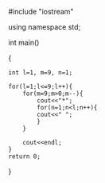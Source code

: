 #include "iostream"
  
using namespace std;

int main()

{

	int l=1, m=9, n=1;  
      
    for(l=1;l<=9;l++){
      	for(m=9;m>0;m--){
		    cout<<"*";
		  	for(n=1;n<l;n++){
		  	cout<<" ";	
			}	
		}
               
		cout<<endl;
	}  
    return 0;
}
